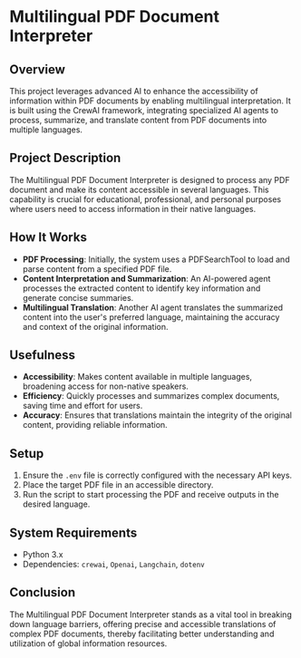 # Multilingual PDF Document Interpreter

## Overview
This project leverages advanced AI to enhance the accessibility of information within PDF documents by enabling multilingual interpretation. It is built using the CrewAI framework, integrating specialized AI agents to process, summarize, and translate content from PDF documents into multiple languages.

## Project Description
The Multilingual PDF Document Interpreter is designed to process any PDF document and make its content accessible in several languages. This capability is crucial for educational, professional, and personal purposes where users need to access information in their native languages.

## How It Works
- **PDF Processing**: Initially, the system uses a PDFSearchTool to load and parse content from a specified PDF file.
- **Content Interpretation and Summarization**: An AI-powered agent processes the extracted content to identify key information and generate concise summaries.
- **Multilingual Translation**: Another AI agent translates the summarized content into the user's preferred language, maintaining the accuracy and context of the original information.

## Usefulness
- **Accessibility**: Makes content available in multiple languages, broadening access for non-native speakers.
- **Efficiency**: Quickly processes and summarizes complex documents, saving time and effort for users.
- **Accuracy**: Ensures that translations maintain the integrity of the original content, providing reliable information.

## Setup
1. Ensure the `.env` file is correctly configured with the necessary API keys.
2. Place the target PDF file in an accessible directory.
3. Run the script to start processing the PDF and receive outputs in the desired language.

## System Requirements
- Python 3.x
- Dependencies: `crewai`, `Openai`, `Langchain`, `dotenv`

## Conclusion
The Multilingual PDF Document Interpreter stands as a vital tool in breaking down language barriers, offering precise and accessible translations of complex PDF documents, thereby facilitating better understanding and utilization of global information resources.
